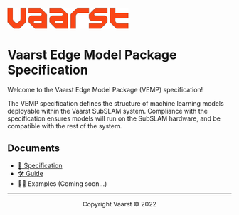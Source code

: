 ![vaarst logo](images/vaarst_logo.png)
# Vaarst Edge Model Package Specification

Welcome to the Vaarst Edge Model Package (VEMP) specification!

The VEMP specification defines the structure of machine learning models deployable within the Vaarst SubSLAM system. Compliance with the specification ensures models will run on the SubSLAM hardware, and be compatible with the rest of the system.

## Documents
- [📄 Specification](./specification/vemp_specification.md)
- [🛠️ Guide](./guide/vemp_guide.md)
-  👨‍💻 Examples (Coming soon...)

---
<p align=center>
Copyright Vaarst © 2022
<p/>

